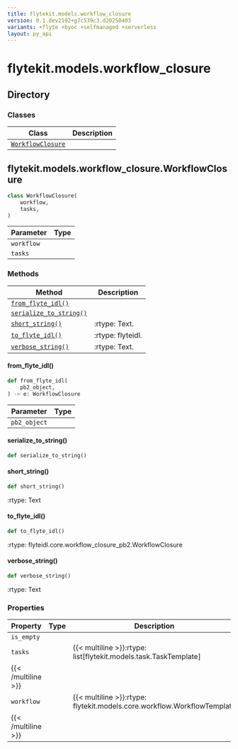 ```yaml
---
title: flytekit.models.workflow_closure
version: 0.1.dev2192+g7c539c3.d20250403
variants: +flyte +byoc +selfmanaged +serverless
layout: py_api
---
```


# flytekit.models.workflow_closure

## Directory

### Classes

| Class | Description |
|-|-|
| [`WorkflowClosure`](.././flytekit.models.workflow_closure#flytekitmodelsworkflow_closureworkflowclosure) |  |

## flytekit.models.workflow_closure.WorkflowClosure

```python
class WorkflowClosure(
    workflow,
    tasks,
)
```
| Parameter | Type |
|-|-|
| `workflow` |  |
| `tasks` |  |

### Methods

| Method | Description |
|-|-|
| [`from_flyte_idl()`](#from_flyte_idl) |  |
| [`serialize_to_string()`](#serialize_to_string) |  |
| [`short_string()`](#short_string) | :rtype: Text. |
| [`to_flyte_idl()`](#to_flyte_idl) | :rtype: flyteidl. |
| [`verbose_string()`](#verbose_string) | :rtype: Text. |


#### from_flyte_idl()

```python
def from_flyte_idl(
    pb2_object,
) -> e: WorkflowClosure
```
| Parameter | Type |
|-|-|
| `pb2_object` |  |

#### serialize_to_string()

```python
def serialize_to_string()
```
#### short_string()

```python
def short_string()
```
:rtype: Text


#### to_flyte_idl()

```python
def to_flyte_idl()
```
:rtype: flyteidl.core.workflow_closure_pb2.WorkflowClosure


#### verbose_string()

```python
def verbose_string()
```
:rtype: Text


### Properties

| Property | Type | Description |
|-|-|-|
| `is_empty` |  |  |
| `tasks` |  | {{< multiline >}}:rtype: list[flytekit.models.task.TaskTemplate]
{{< /multiline >}} |
| `workflow` |  | {{< multiline >}}:rtype: flytekit.models.core.workflow.WorkflowTemplate
{{< /multiline >}} |

